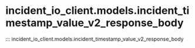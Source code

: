 # incident_io_client.models.incident_timestamp_value_v2_response_body

::: incident_io_client.models.incident_timestamp_value_v2_response_body
